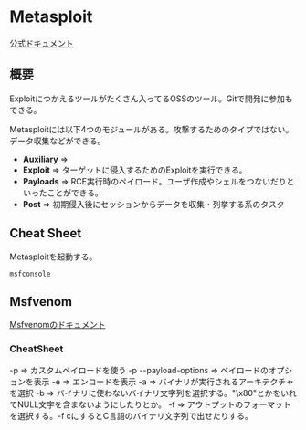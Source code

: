 # Metasploit
[公式ドキュメント](https://docs.metasploit.com)

## 概要
Exploitにつかえるツールがたくさん入ってるOSSのツール。Gitで開発に参加もできる。

Metasploitには以下4つのモジュールがある。攻撃するためのタイプではない。データ収集などができる。
- **Auxiliary** => 
- **Exploit** => ターゲットに侵入するためのExploitを実行できる。
- **Payloads** => RCE実行時のペイロード。ユーザ作成やシェルをつないだりといったことができる。
- **Post** => 初期侵入後にセッションからデータを収集・列挙する系のタスク

## Cheat Sheet
Metasploitを起動する。
```
msfconsole
```

## Msfvenom
[Msfvenomのドキュメント](https://docs.metasploit.com/docs/using-metasploit/basics/how-to-use-msfvenom.html)

### CheatSheet

-p => カスタムペイロードを使う
-p --payload-options => ペイロードのオプションを表示
-e => エンコードを表示
-a => バイナリが実行されるアーキテクチャを選択
-b => バイナリに使わないバイナリ文字列を選択する。"\x80"とかをいれてNULL文字を含まないようにしたりとか。
-f => アウトプットのフォーマットを選択する。-f cにするとC言語のバイナリ文字列で出せたりする。

